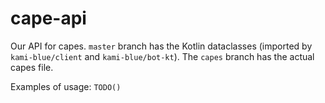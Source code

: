# cape-api

Our API for capes. `master` branch has the Kotlin dataclasses (imported by `kami-blue/client` and `kami-blue/bot-kt`). The `capes` branch has the actual capes file.

Examples of usage: `TODO()`
